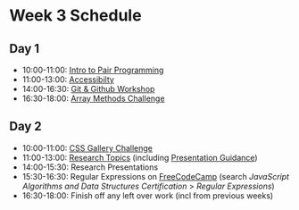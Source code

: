 # Week 3 Schedule

## Day 1
- 10:00-11:00: [Intro to Pair Programming](https://github.com/foundersandcoders/master-reference/blob/master/coursebook/week-1/pair-programming.md)
- 11:00-13:00: [Accessibilty](https://github.com/foundersandcoders/web-accessibility/)
- 14:00-16:30: [Git & Github Workshop](https://github.com/foundersandcoders/git-workflow-workshop-for-two)
- 16:30-18:00: [Array Methods Challenge](https://github.com/facn5/array-methods) 

## Day 2
- 10:00-11:00: [CSS Gallery Challenge](https://github.com/foundersandcoders/css-gallery-challenge)
- 11:00-13:00: [Research Topics](https://github.com/FACN7/master-reference/blob/master/coursebook/week-1/research-afternoon.md) (including [Presentation Guidance](https://github.com/FACN7/master-reference/blob/master/coursebook/week-1/presentation-guidance.md))  
- 14:00-15:30: Research Presentations
- 15:30-16:30: Regular Expressions on [FreeCodeCamp](https://www.freecodecamp.org/learn) (search *JavaScript Algorithms and Data Structures Certification* > *Regular Expressions*)
- 16:30-18:00: Finish off any left over work (incl from previous weeks)

